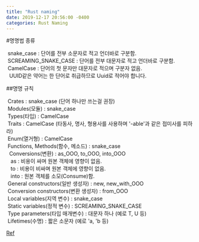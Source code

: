 ```yaml
---
title: "Rust naming"
date: 2019-12-17 20:56:00 -0400
categories: Rust Naming
---
```

#명명법 종류

&nbsp;snake_case : 단어를 전부 소문자로 적고 언더바로 구분함.  
&nbsp;SCREAMING_SNAKE_CASE : 단어를 전부 대문자로 적고 언더바로 구분함.  
&nbsp;CamelCase : 단어의 첫 문자만 대문자로 적으며 구분자 없음.  
&nbsp;&nbsp;UUID같은 약어는 한 단어로 취급하므로 Uuid로 적어야 합니다.  


##명명 규칙

&nbsp;Crates : snake_case (단어 하나만 쓰는걸 권장)  
&nbsp;Modules(모듈) : snake_case  
&nbsp;Types(타입) : CamelCase  
&nbsp;Traits : CamelCase (타동사, 명사, 형용사를 사용하며 '-able'과 같은 접미사를 피하라)  
&nbsp;Enum(열거형) : CamelCase  
&nbsp;Functions, Methods(함수, 메소드) : snake_case  
&nbsp;&nbsp;Conversions(변환) : as_OOO, to_OOO, into_OOO  
&nbsp;&nbsp;&nbsp;as : 비용이 싸며 원본 객체에 영향이 없음.  
&nbsp;&nbsp;&nbsp;to : 비용이 비싸며 원본 객체에 영향이 없음.  
&nbsp;&nbsp;&nbsp;into : 원본 객체를 소모(Consume)함.  
&nbsp;General constructors(일반 생성자) : new, new_with_OOO  
&nbsp;Conversion constructors(변환 생성자) : from_OOO  
&nbsp;Local variables(지역 변수) : snake_case  
&nbsp;Static variables(정적 변수) : SCREAMING_SNAKE_CASE  
&nbsp;Type parameters(타입 매개변수) : 대문자 하나 (예로 T, U 등)  
&nbsp;Lifetimes(수명) : 짧은 소문자 (예로 'a, 'b 등)

    
[Ref](https://neurowhai.tistory.com/69)
